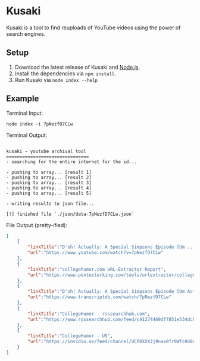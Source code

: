 # Kusaki
Kusaki is a tool to find reuploads of YouTube videos using the power of search engines.

## Setup

1. Download the latest release of Kusaki and [Node.js](https://nodejs.org/en/download/).
2. Install the dependencies via ``npm install``.
3. Run Kusaki via ``node index --help``

## Example

Terminal Input:

```node index -i 7pNezfD7CLw```

Terminal Output:

```

kusaki - youtube archival tool
===============================
- searching for the entire internet for the id...

- pushing to array... [result 1]
- pushing to array... [result 2]
- pushing to array... [result 3]
- pushing to array... [result 4]
- pushing to array... [result 5]

- writing results to json file...

[!] finished file `./json/data-7pNezfD7CLw.json`

```

File Output (pretty-ified):

```json
[
    {
        "linkTitle":"D'oh! Actually: A Special Simpsons Episode [Um ... - YouTube",
        "url":"https://www.youtube.com/watch?v=7pNezfD7CLw"
    },
    {
        "linkTitle":"collegehumor.com URL-Extractor Report",
        "url":"https://www.pentesterking.com/tools/urlextractor/collegehumor.com"
    },
    {
        "linkTitle":"D'oh! Actually: A Special Simpsons Episode [Um Actually ...",
        "url":"https://www.transcriptdb.com/watch/7pNezfD7CLw"
    },
    {
        "linkTitle":"CollegeHumor - rsssearchhub.com",
        "url":"https://www.rsssearchhub.com/feed/c41274469df7851e534dcbec2a4cf8d8/collegehumor-picture-galleries"
    },
    {
        "linkTitle":"CollegeHumor - US",
        "url":"https://invidio.us/feed/channel/UCPDXXXJj9nax0fr0Wfc048g"
    }
]
```